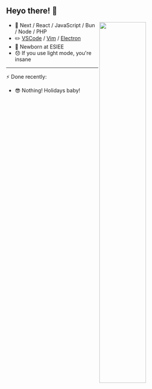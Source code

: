 <!-- Copy if you want, I don't care-->


## Heyo there! 👋

<img align="right" justify-content="center" width="50%" src="https://github-readme-stats.vercel.app/api/?username=Thinkaz&theme=dark"/>

-   🔨 Next / React / JavaScript / Bun / Node / PHP
-   ✏️ [VSCode](https://code.visualstudio.com/) / [Vim](https://www.vim.org/) / [Electron](https://www.electronjs.org/)
-   🌱 Newborn at ESIEE
-   😞 If you use light mode, you're insane

---

⚡ Done recently:
-   😎 Nothing! Holidays baby!
